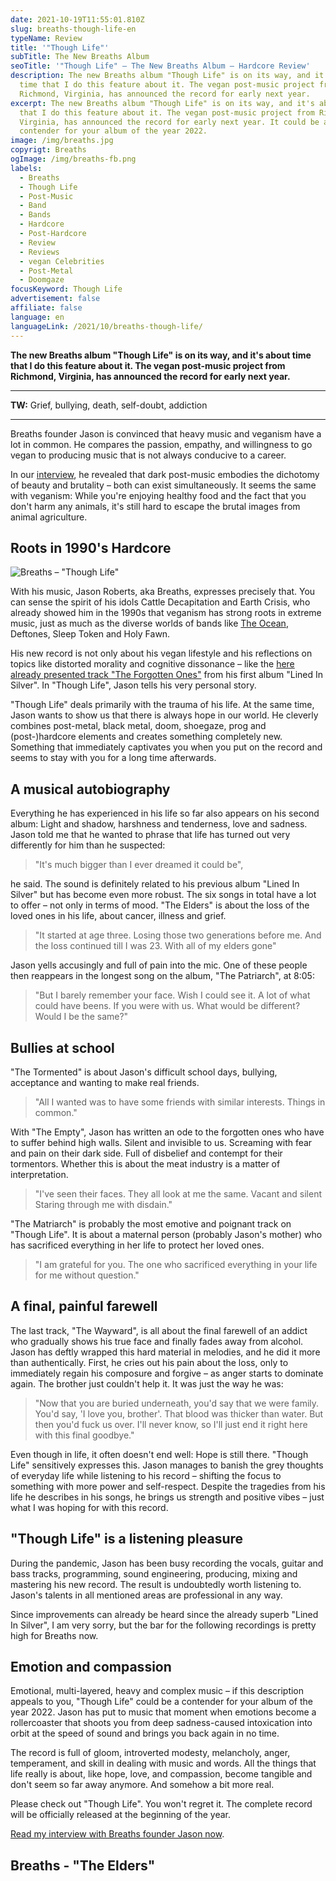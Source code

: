 ```yaml
---
date: 2021-10-19T11:55:01.810Z
slug: breaths-though-life-en
typeName: Review
title: '"Though Life"'
subTitle: The New Breaths Album
seoTitle: '"Though Life" – The New Breaths Album – Hardcore Review'
description: The new Breaths album "Though Life" is on its way, and it's about
  time that I do this feature about it. The vegan post-music project from
  Richmond, Virginia, has announced the record for early next year.
excerpt: The new Breaths album "Though Life" is on its way, and it's about time
  that I do this feature about it. The vegan post-music project from Richmond,
  Virginia, has announced the record for early next year. It could be a
  contender for your album of the year 2022.
image: /img/breaths.jpg
copyrigt: Breaths
ogImage: /img/breaths-fb.png
labels:
  - Breaths
  - Though Life
  - Post-Music
  - Band
  - Bands
  - Hardcore
  - Post-Hardcore
  - Review
  - Reviews
  - vegan Celebrities
  - Post-Metal
  - Doomgaze
focusKeyword: Though Life
advertisement: false
affiliate: false
language: en
languageLink: /2021/10/breaths-though-life/
---
```

**The new Breaths album "Though Life" is on its way, and it's about time that I do this feature about it. The vegan post-music project from Richmond, Virginia, has announced the record for early next year.**

- - -

**TW:** Grief, bullying, death, self-doubt, addiction

- - -

Breaths founder Jason is convinced that heavy music and veganism have a lot in common. He compares the passion, empathy, and willingness to go vegan to producing music that is not always conducive to a career. 

In our [interview](/2021/02/breaths-interview-en), he revealed that dark post-music embodies the dichotomy of beauty and brutality – both can exist simultaneously. It seems the same with veganism: While you're enjoying healthy food and the fact that you don't harm any animals, it's still hard to escape the brutal images from animal agriculture.

## Roots in 1990's Hardcore

![Breaths – "Though Life"](/img/breaths-though-life...-cover-art.png "Breaths – \\\"Though Life\\\"")

With his music, Jason Roberts, aka Breaths, expresses precisely that. You can sense the spirit of his idols Cattle Decapitation and Earth Crisis, who already showed him in the 1990s that veganism has strong roots in extreme music, just as much as the diverse worlds of bands like [The Ocean](/2020/09/the-ocean-robin-staps-interview-en), Deftones, Sleep Token and Holy Fawn.

His new record is not only about his vegan lifestyle and his reflections on topics like distorted morality and cognitive dissonance – like the [here already presented track "The Forgotten Ones"](/2021/01/breaths-the-forgotten-ones-en) from his first album "Lined In Silver". In "Though Life", Jason tells his very personal story. 

"Though Life" deals primarily with the trauma of his life. At the same time, Jason wants to show us that there is always hope in our world. He cleverly combines post-metal, black metal, doom, shoegaze, prog and (post-)hardcore elements and creates something completely new. Something that immediately captivates you when you put on the record and seems to stay with you for a long time afterwards.

## A musical autobiography

Everything he has experienced in his life so far also appears on his second album: Light and shadow, harshness and tenderness, love and sadness. Jason told me that he wanted to phrase that life has turned out very differently for him than he suspected:

> "It's much bigger than I ever dreamed it could be",

he said. The sound is definitely related to his previous album "Lined In Silver" but has become even more robust. The six songs in total have a lot to offer – not only in terms of mood. "The Elders" is about the loss of the loved ones in his life, about cancer, illness and grief. 

> "It started at age three. Losing those two generations before me. And the loss continued till I was 23. With all of my elders gone"

Jason yells accusingly and full of pain into the mic. One of these people then reappears in the longest song on the album, "The Patriarch", at 8:05: 

> "But I barely remember your face. Wish I could see it. A lot of what could have beens. If you were with us. What would be different? Would I be the same?"

## Bullies at school

"The Tormented" is about Jason's difficult school days, bullying, acceptance and wanting to make real friends. 

> "All I wanted was to have some friends with similar interests. Things in common."

With "The Empty", Jason has written an ode to the forgotten ones who have to suffer behind high walls. Silent and invisible to us. Screaming with fear and pain on their dark side. Full of disbelief and contempt for their tormentors. Whether this is about the meat industry is a matter of interpretation.

> "I've seen their faces. They all look at me the same. Vacant and silent
> Staring through me with disdain."

"The Matriarch" is probably the most emotive and poignant track on "Though Life". It is about a maternal person (probably Jason's mother) who has sacrificed everything in her life to protect her loved ones.

> "I am grateful for you. The one who sacrificed everything in your life for me without question."

## A final, painful farewell

The last track, "The Wayward", is all about the final farewell of an addict who gradually shows his true face and finally fades away from alcohol. Jason has deftly wrapped this hard material in melodies, and he did it more than authentically. First, he cries out his pain about the loss, only to immediately regain his composure and forgive – as anger starts to dominate again. The brother just couldn't help it. It was just the way he was:

> "Now that you are buried underneath, you'd say that we were family.
> You'd say, 'I love you, brother'. That blood was thicker than water. But then you'd fuck us over. I'll never know, so I'll just end it right
> here with this final goodbye."

Even though in life, it often doesn't end well: Hope is still there. "Though Life" sensitively expresses this. Jason manages to banish the grey thoughts of everyday life while listening to his record – shifting the focus to something with more power and self-respect. Despite the tragedies from his life he describes in his songs, he brings us strength and positive vibes – just what I was hoping for with this record.

## "Though Life" is a listening pleasure

During the pandemic, Jason has been busy recording the vocals, guitar and bass tracks, programming, sound engineering, producing, mixing and mastering his new record. The result is undoubtedly worth listening to. Jason's talents in all mentioned areas are professional in any way.

Since improvements can already be heard since the already superb "Lined In Silver", I am very sorry, but the bar for the following recordings is pretty high for Breaths now.

## Emotion and compassion

Emotional, multi-layered, heavy and complex music – if this description appeals to you, "Though Life" could be a contender for your album of the year 2022. Jason has put to music that moment when emotions become a rollercoaster that shoots you from deep sadness-caused intoxication into orbit at the speed of sound and brings you back again in no time.

The record is full of gloom, introverted modesty, melancholy, anger, temperament, and skill in dealing with music and words. All the things that life really is about, like hope, love, and compassion, become tangible and don't seem so far away anymore. And somehow a bit more real.

Please check out "Though Life". You won't regret it. The complete record will be officially released at the beginning of the year.

[Read my interview with Breaths founder Jason now](/2021/02/breaths-interview-en).

## Breaths - "The Elders"

<YouTube id="NqMV_do9k9s" />